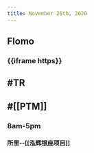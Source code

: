 ```yaml
---
title: November 26th, 2020
---
```


## **Flomo**
### {{iframe https}}

## #TR

## #[[PTM]]
### 8am-5pm
#### 所里--[[泓辉银座项目]]
